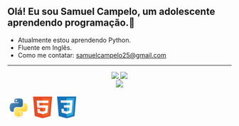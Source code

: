 ## Olá! Eu sou Samuel Campelo, um adolescente aprendendo programação.👋

- Atualmente estou aprendendo Python.
- Fluente em Inglês.
- Como me contatar: samuelcampelo25@gmail.com
  
<hr>

<div align="center">
  <a href="https://github.com/OrekiHoutarouu">
  <img height="180em" src="https://github-readme-stats.vercel.app/api/top-langs/?username=OrekiHoutarouu&count_private=true&layout=compact&theme=radical"/>
  <img height="180em" src="https://github-readme-stats.vercel.app/api/?username=OrekiHoutarouu&count_private=true&show_icons=true&theme=radical"/>
</div>
<div align="center">
 <a href="https://github.com/OrekiHoutarouu">
 <img height="180em" src="https://github-readme-streak-stats.herokuapp.com/?user=OrekiHoutarouu&theme=radical"/>
</div>
<br>
<div style="display: inline-block;">
    <img width="50px" src="https://raw.githubusercontent.com/devicons/devicon/master/icons/python/python-original.svg" alt="Python-Icon">
    <img width="50px" src="https://raw.githubusercontent.com/devicons/devicon/master/icons/html5/html5-original.svg" alt="HTML5-Icon">
    <img width="50px" src="https://raw.githubusercontent.com/devicons/devicon/master/icons/css3/css3-original.svg" alt="CSS3-Icon">
</div>
